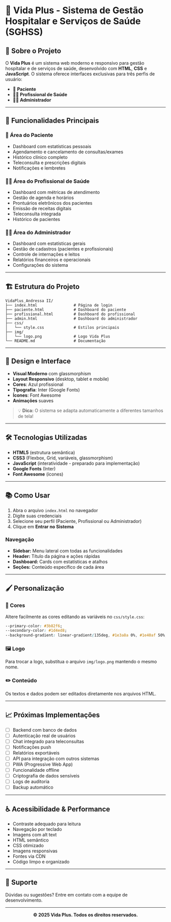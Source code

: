 # 💙 Vida Plus - Sistema de Gestão Hospitalar e Serviços de Saúde (SGHSS)

## 📝 Sobre o Projeto
O **Vida Plus** é um sistema web moderno e responsivo para gestão hospitalar e de serviços de saúde, desenvolvido com **HTML**, **CSS** e **JavaScript**. O sistema oferece interfaces exclusivas para três perfis de usuário:

- 👤 **Paciente**
- 👨‍⚕️ **Profissional de Saúde**
- 👨‍💼 **Administrador**

---

## 🚀 Funcionalidades Principais

### 👤 Área do Paciente
- Dashboard com estatísticas pessoais
- Agendamento e cancelamento de consultas/exames
- Histórico clínico completo
- Teleconsulta e prescrições digitais
- Notificações e lembretes

### 👨‍⚕️ Área do Profissional de Saúde
- Dashboard com métricas de atendimento
- Gestão de agenda e horários
- Prontuários eletrônicos dos pacientes
- Emissão de receitas digitais
- Teleconsulta integrada
- Histórico de pacientes

### 👨‍💼 Área do Administrador
- Dashboard com estatísticas gerais
- Gestão de cadastros (pacientes e profissionais)
- Controle de internações e leitos
- Relatórios financeiros e operacionais
- Configurações do sistema

---

## 🏗️ Estrutura do Projeto

```
VidaPlus_Andressa II/
├── index.html                # Página de login
├── paciente.html             # Dashboard do paciente
├── profissional.html         # Dashboard do profissional
├── admin.html                # Dashboard do administrador
├── css/
│   └── style.css             # Estilos principais
├── img/
│   └── logo.png              # Logo Vida Plus
└── README.md                 # Documentação
```

---

## 🎨 Design e Interface

- **Visual Moderno** com glassmorphism
- **Layout Responsivo** (desktop, tablet e mobile)
- **Cores**: Azul profissional
- **Tipografia**: Inter (Google Fonts)
- **Ícones**: Font Awesome
- **Animações** suaves

> 💡 **Dica:** O sistema se adapta automaticamente a diferentes tamanhos de tela!

---

## 🛠️ Tecnologias Utilizadas

- **HTML5** (estrutura semântica)
- **CSS3** (Flexbox, Grid, variáveis, glassmorphism)
- **JavaScript** (interatividade - preparado para implementação)
- **Google Fonts** (Inter)
- **Font Awesome** (ícones)

---

## 📚 Como Usar

1. Abra o arquivo `index.html` no navegador
2. Digite suas credenciais
3. Selecione seu perfil (Paciente, Profissional ou Administrador)
4. Clique em **Entrar no Sistema**

### Navegação
- **Sidebar:** Menu lateral com todas as funcionalidades
- **Header:** Título da página e ações rápidas
- **Dashboard:** Cards com estatísticas e atalhos
- **Seções:** Conteúdo específico de cada área

---

## 🖌️ Personalização

### 🎨 Cores
Altere facilmente as cores editando as variáveis no `css/style.css`:
```css
--primary-color: #3b82f6;
--secondary-color: #1d4ed8;
--background-gradient: linear-gradient(135deg, #1e3a8a 0%, #1e40af 50%, #3b82f6 100%);
```

### 🖼️ Logo
Para trocar a logo, substitua o arquivo `img/logo.png` mantendo o mesmo nome.

### ✏️ Conteúdo
Os textos e dados podem ser editados diretamente nos arquivos HTML.

---

## 📈 Próximas Implementações

- [ ] Backend com banco de dados
- [ ] Autenticação real de usuários
- [ ] Chat integrado para teleconsultas
- [ ] Notificações push
- [ ] Relatórios exportáveis
- [ ] API para integração com outros sistemas
- [ ] PWA (Progressive Web App)
- [ ] Funcionalidade offline
- [ ] Criptografia de dados sensíveis
- [ ] Logs de auditoria
- [ ] Backup automático

---

## ♿ Acessibilidade & Performance

- Contraste adequado para leitura
- Navegação por teclado
- Imagens com alt text
- HTML semântico
- CSS otimizado
- Imagens responsivas
- Fontes via CDN
- Código limpo e organizado

---

## 💬 Suporte

Dúvidas ou sugestões? Entre em contato com a equipe de desenvolvimento.

---

<p align="center"><b>© 2025 Vida Plus. Todos os direitos reservados.</b></p> 
